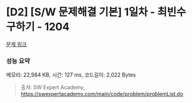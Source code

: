 # [D2] [S/W 문제해결 기본] 1일차 - 최빈수 구하기 - 1204 

[문제 링크](https://swexpertacademy.com/main/code/problem/problemDetail.do?contestProbId=AV13zo1KAAACFAYh) 

### 성능 요약

메모리: 22,984 KB, 시간: 127 ms, 코드길이: 2,022 Bytes



> 출처: SW Expert Academy, https://swexpertacademy.com/main/code/problem/problemList.do